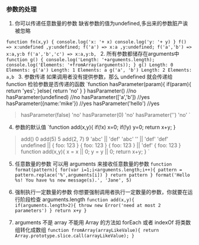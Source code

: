 ### 参数的处理

1. 你可以传递任意数量的参数
缺省参数的值为undefined,多出来的参数脏产诶被忽略

`function fn(x,y) {
	console.log('x: '+ x)
	console.log('y: '+ y)
}
f() => x:undefined ,y:undefined;
f('a') => x:a ,y:undefined;
f('a','b') => x:a,y:b
f('a','b','c') => x:a,y:b,
`
2. 所有参数都储存在arguments中
`function g() {
    console.log('Length: '+arguments.length);
    console.log('Elements: '+fromArray(arguments));
}
g()
Length: 0
Elements:
 g('a')
Length: 1
Elements: a
 g('a', 'b')
Length: 2
Elements: a,b
`
3. 参数传递
如果调用者没有提供参数，那么 undefined 就会传递给 function
检验参数是否传递的函数
`function hasParameter(param){
	if(param){
		return 'yes';
	}else{
		return 'no'
	}
}
hasParameter() //no
hasParameter(undefined) //no
hasParameter(['a','b']) //yes
hasParameter({name:'mike'}) //yes
hasParameter('hello') //yes
> hasParameter(false)
'no'
> hasParameter(0)
'no'
> hasParameter('')
'no'
`

4. 参数的默认值
`function add(x,y){
	if(!x) x=0;
	if(!y) y=0;
	return x+y;
}
> add()
0
> add(5)
5
> add(2, 7)
9
> 'abc' || 'def'
'abc'
> '' || 'def'
'def'
> undefined || { foo: 123 }
{ foo: 123 }
> { foo: 123 } || 'def'
{ foo: 123 }
`
`function add(x,y){
	x = x || 0;
	y = y || 0;
	return x+y;
}
`
5. 任意数量的参数
可以用 arguments 来接收任意数量的参数
`function format(pattern){
	for(var i=1;i<arguments.length;i++){
		pattern = pattern.replace('%',arguments[i])
	}
	return pattern
}
format('Hello %s! You have %s new message(s).', 'Jane', 5)
`
6. 强制执行一定数量的参数
你想要强制调用者执行一定数量的参数，你就要在运行阶段检查 arguments.length
`function add(x,y){
	if(arguments.length>2){
		throw new Error('need at most 2 parameters')
	}
	return x+y
}`

7. arguments 不是 array
不能用 Array 的方法如 forEach 或者 indexOf
将类数组转化成数组
`function fromArray(arrayLikeValue){
	return Array.prototype.slice.call(arrayLikeValue);
}`
